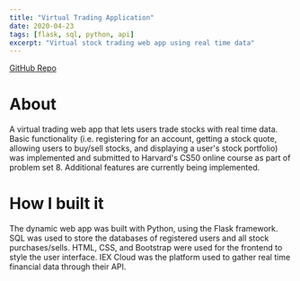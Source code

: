 ```yaml
---
title: "Virtual Trading Application"
date: 2020-04-23
tags: [flask, sql, python, api]
excerpt: "Virtual stock trading web app using real time data"
---
```

[GitHub Repo](https://github.com/candaceng/virtual-trading)

# About
A virtual trading web app that lets users trade stocks with real time data. Basic functionality (i.e. registering for an account, getting a stock quote, allowing users to buy/sell stocks, and displaying a user's stock portfolio) was implemented and submitted to Harvard's CS50 online course as part of problem set 8. Additional features are currently being implemented. 

# How I built it
The dynamic web app was built with Python, using the Flask framework. SQL was used to store the databases of registered users and all stock purchases/sells. HTML, CSS, and Bootstrap were used for the frontend to style the user interface. IEX Cloud was the platform used to gather real time financial data through their API. 
